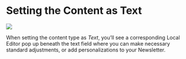 # Setting the Content as Text

![](images/Selection_453.png)

When setting the content type as _Text_, you’ll see a corresponding Local Editor pop up beneath the text field where 
you can make necessary standard adjustments, or add personalizations to your Newsletter. 

